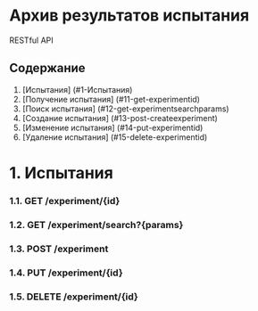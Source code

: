 # Архив результатов испытания
RESTful API

## Содержание
1. [Испытания] (#1-Испытания)
  1. [Получение испытания] (#11-get-experimentid)
  2. [Поиск испытания] (#12-get-experimentsearchparams)
  3. [Создание испытания] (#13-post-createexperiment)
  4. [Изменение испытания] (#14-put-experimentid)
  5. [Удаление испытания] (#15-delete-experimentid)

# 1. Испытания

### 1.1. GET /experiment/{id}

### 1.2. GET /experiment/search?{params}

### 1.3. POST /experiment

### 1.4. PUT /experiment/{id}

### 1.5. DELETE /experiment/{id}
